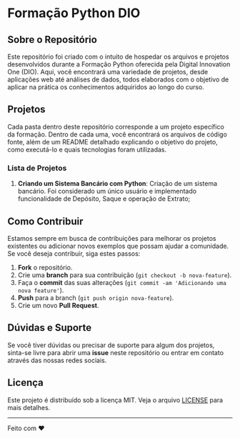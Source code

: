 # Formação Python DIO

## Sobre o Repositório

Este repositório foi criado com o intuito de hospedar os arquivos e projetos desenvolvidos durante a Formação Python oferecida pela Digital Innovation One (DIO). Aqui, você encontrará uma variedade de projetos, desde aplicações web até análises de dados, todos elaborados com o objetivo de aplicar na prática os conhecimentos adquiridos ao longo do curso.

## Projetos

Cada pasta dentro deste repositório corresponde a um projeto específico da formação. Dentro de cada uma, você encontrará os arquivos de código fonte, além de um README detalhado explicando o objetivo do projeto, como executá-lo e quais tecnologias foram utilizadas.

### Lista de Projetos

1. **Criando um Sistema Bancário com Python**: Criação de um sistema bancário. Foi considerado um único usuário e implementado funcionalidade de Depósito, Saque e operação de Extrato;

## Como Contribuir

Estamos sempre em busca de contribuições para melhorar os projetos existentes ou adicionar novos exemplos que possam ajudar a comunidade. Se você deseja contribuir, siga estes passos:

1. **Fork** o repositório.
2. Crie uma **branch** para sua contribuição (`git checkout -b nova-feature`).
3. Faça o **commit** das suas alterações (`git commit -am 'Adicionando uma nova feature'`).
4. **Push** para a branch (`git push origin nova-feature`).
5. Crie um novo **Pull Request**.

## Dúvidas e Suporte

Se você tiver dúvidas ou precisar de suporte para algum dos projetos, sinta-se livre para abrir uma **issue** neste repositório ou entrar em contato através das nossas redes sociais.

## Licença

Este projeto é distribuído sob a licença MIT. Veja o arquivo [LICENSE](license.md) para mais detalhes.

---

Feito com ♥
